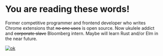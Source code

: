 # You are reading these words! 
Former competitive programmer and frontend developer who writes Chrome extensions that ~~no one uses~~ is open source. Now ukulele addict and ~~corporate slave~~ Bloomberg intern. Maybe will learn Rust and/or Elm in the near future.

[![ok](https://github-readme-stats.vercel.app/api/top-langs?username=cirex-web)](https://www.tomorrowtides.com/j2213.html)

